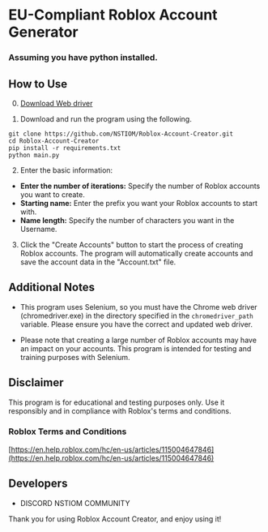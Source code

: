 # EU-Compliant Roblox Account Generator
### Assuming you have python installed.


## How to Use
0. [Download Web driver](https://chromedriver.chromium.org/downloads)

  
2. Download and run the program using the following.
```
git clone https://github.com/NSTIOM/Roblox-Account-Creator.git
cd Roblox-Account-Creator
pip install -r requirements.txt
python main.py
```

2. Enter the basic information:
- **Enter the number of iterations:** Specify the number of Roblox accounts you want to create.
- **Starting name:** Enter the prefix you want your Roblox accounts to start with.
- **Name length:** Specify the number of characters you want in the Username.

3. Click the "Create Accounts" button to start the process of creating Roblox accounts. The program will automatically create accounts and save the account data in the "Account.txt" file.

## Additional Notes

- This program uses Selenium, so you must have the Chrome web driver (chromedriver.exe) in the directory specified in the `chromedriver_path` variable. Please ensure you have the correct and updated web driver.

- Please note that creating a large number of Roblox accounts may have an impact on your accounts. This program is intended for testing and training purposes with Selenium.

## Disclaimer

This program is for educational and testing purposes only. Use it responsibly and in compliance with Roblox's terms and conditions.

### Roblox Terms and Conditions
[https://en.help.roblox.com/hc/en-us/articles/115004647846](https://en.help.roblox.com/hc/en-us/articles/115004647846)

## Developers

- DISCORD NSTIOM COMMUNITY

Thank you for using Roblox Account Creator, and enjoy using it!
